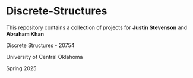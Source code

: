 # Discrete-Structures
 
This repository contains a collection of projects for **Justin Stevenson** and **Abraham Khan**

Discrete Structures - 20754 

University of Central Oklahoma

Spring 2025
